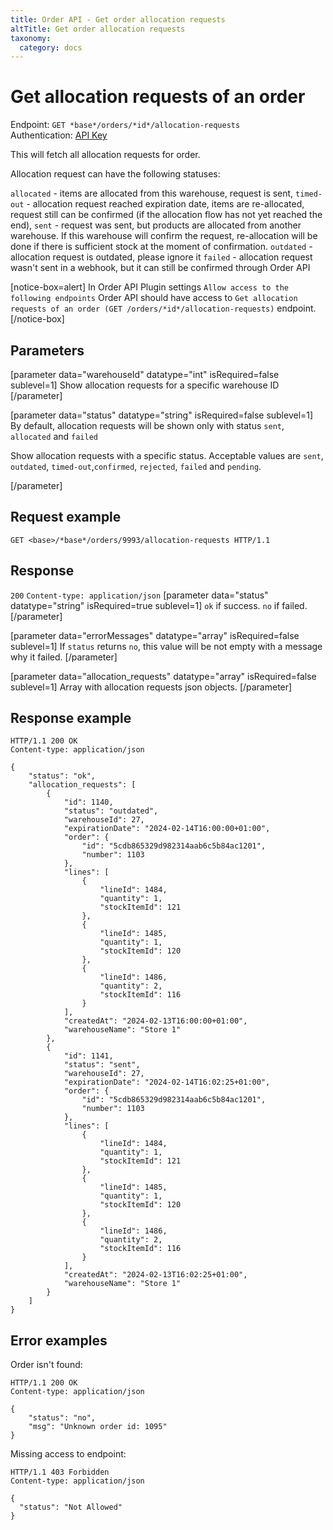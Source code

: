 ```yaml
---
title: Order API - Get order allocation requests
altTitle: Get order allocation requests
taxonomy:
  category: docs
---
```


# Get allocation requests of an order

Endpoint: `GET *base*/orders/*id*/allocation-requests`  
Authentication: [API Key](/api-references/api-intro#authentication)

This will fetch all allocation requests for order.

Allocation request can have the following statuses:

`allocated` - items are allocated from this warehouse, request is sent,
`timed-out` - allocation request reached expiration date, items are re-allocated, request still can be confirmed (if the allocation flow has not yet reached the end),
`sent` - request was sent, but products are allocated from another warehouse. If this warehouse will confirm the request, re-allocation will be done if there is sufficient stock at the moment of confirmation.
`outdated` - allocation request is outdated, please ignore it
`failed` - allocation request wasn't sent in a webhook, but it can still be confirmed through Order API

[notice-box=alert]
In Order API Plugin settings `Allow access to the following endpoints` Order API should have access to `Get allocation requests of an order (GET /orders/*id*/allocation-requests)` endpoint.
[/notice-box]

## Parameters

[parameter data="warehouseId" datatype="int" isRequired=false sublevel=1]
Show allocation requests for a specific warehouse ID
[/parameter]

[parameter data="status" datatype="string" isRequired=false sublevel=1]
By default, allocation requests will be shown only with status ``sent``, ``allocated`` and ``failed``

Show allocation requests with a specific status. Acceptable values are ``sent``, ``outdated``, ``timed-out``,``confirmed``, ``rejected``, ``failed`` and ``pending``.

[/parameter]

## Request example

`GET <base>/*base*/orders/9993/allocation-requests HTTP/1.1`

## Response

`200` `Content-type: application/json`
[parameter data="status" datatype="string" isRequired=true sublevel=1]
``ok`` if success. ``no`` if failed.
[/parameter]

[parameter data="errorMessages" datatype="array" isRequired=false sublevel=1]
If ``status`` returns ``no``, this value will be not empty with a message why it failed.
[/parameter]

[parameter data="allocation_requests" datatype="array" isRequired=false sublevel=1]
Array with allocation requests json objects.
[/parameter]

## Response example

```http
HTTP/1.1 200 OK
Content-type: application/json

{
    "status": "ok",
    "allocation_requests": [
        {
            "id": 1140,
            "status": "outdated",
            "warehouseId": 27,
            "expirationDate": "2024-02-14T16:00:00+01:00",
            "order": {
                "id": "5cdb865329d982314aab6c5b84ac1201",
                "number": 1103
            },
            "lines": [
                {
                    "lineId": 1484,
                    "quantity": 1,
                    "stockItemId": 121
                },
                {
                    "lineId": 1485,
                    "quantity": 1,
                    "stockItemId": 120
                },
                {
                    "lineId": 1486,
                    "quantity": 2,
                    "stockItemId": 116
                }
            ],
            "createdAt": "2024-02-13T16:00:00+01:00",
            "warehouseName": "Store 1"
        },
        {
            "id": 1141,
            "status": "sent",
            "warehouseId": 27,
            "expirationDate": "2024-02-14T16:02:25+01:00",
            "order": {
                "id": "5cdb865329d982314aab6c5b84ac1201",
                "number": 1103
            },
            "lines": [
                {
                    "lineId": 1484,
                    "quantity": 1,
                    "stockItemId": 121
                },
                {
                    "lineId": 1485,
                    "quantity": 1,
                    "stockItemId": 120
                },
                {
                    "lineId": 1486,
                    "quantity": 2,
                    "stockItemId": 116
                }
            ],
            "createdAt": "2024-02-13T16:02:25+01:00",
            "warehouseName": "Store 1"
        }
    ]
}
```

## Error examples

Order isn't found:

```http
HTTP/1.1 200 OK
Content-type: application/json

{
    "status": "no",
    "msg": "Unknown order id: 1095"
}
```


Missing access to endpoint: 
```http
HTTP/1.1 403 Forbidden
Content-type: application/json

{
  "status": "Not Allowed"
}
```